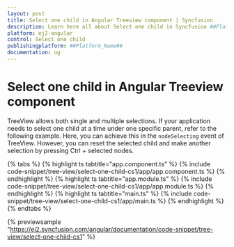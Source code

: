 ```yaml
---
layout: post
title: Select one child in Angular Treeview component | Syncfusion
description: Learn here all about Select one child in Syncfusion ##Platform_Name## Treeview component of Syncfusion Essential JS 2 and more.
platform: ej2-angular
control: Select one child 
publishingplatform: ##Platform_Name##
documentation: ug
---
```


# Select one child in Angular Treeview component

TreeView allows both single and multiple selections. If your application needs to select one child at a time under one specific parent, refer to the following example. Here, you can achieve this in the `nodeSelecting` event of TreeView. However, you can reset the selected child and make another selection by pressing Ctrl + selected nodes.

{% tabs %}
{% highlight ts tabtitle="app.component.ts" %}
{% include code-snippet/tree-view/select-one-child-cs1/app/app.component.ts %}
{% endhighlight %}
{% highlight ts tabtitle="app.module.ts" %}
{% include code-snippet/tree-view/select-one-child-cs1/app/app.module.ts %}
{% endhighlight %}
{% highlight ts tabtitle="main.ts" %}
{% include code-snippet/tree-view/select-one-child-cs1/app/main.ts %}
{% endhighlight %}
{% endtabs %}
  
{% previewsample "https://ej2.syncfusion.com/angular/documentation/code-snippet/tree-view/select-one-child-cs1" %}